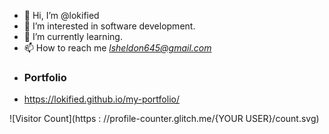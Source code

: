 - 👋 Hi, I’m @lokified
- 👀 I’m interested in software development.
- 🌱 I’m currently learning.
- 📫 How to reach me *lsheldon645@gmail.com*
- ### Portfolio
- https://lokified.github.io/my-portfolio/

![Visitor Count](https : //profile-counter.glitch.me/{YOUR USER}/count.svg)

<!---
lokified/lokified is a ✨ special ✨ repository because its `README.md` (this file) appears on your GitHub profile.
You can click the Preview link to take a look at your changes.
--->
